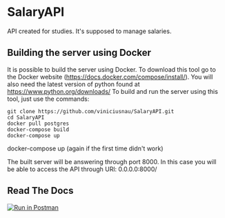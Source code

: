 # SalaryAPI
API created for studies. It's supposed to manage salaries.


## Building the server using Docker

It is possible to build the server using Docker. To download this tool go to the Docker website (https://docs.docker.com/compose/install/).
You will also need the latest version of python found at https://www.python.org/downloads/
To build and run the server using this tool, just use the commands:


```
git clone https://github.com/viniciusnau/SalaryAPI.git
cd SalaryAPI
docker pull postgres
docker-compose build
docker-compose up

```

docker-compose up (again if the first time didn't work)

The built server will be answering through port 8000. In this case you will be able to access the API through URl: 0.0.0.0:8000/ 


## Read The Docs

[![Run in Postman](https://run.pstmn.io/button.svg)](https://god.postman.co/run-collection/d426d36e12a143f78e58)
